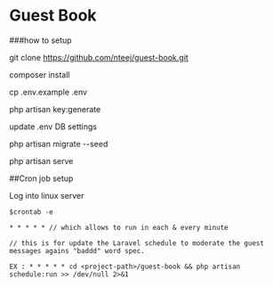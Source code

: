 

# Guest Book

###how to setup

git clone https://github.com/nteej/guest-book.git

composer install

cp .env.example .env

php artisan key:generate

update .env DB settings

php artisan migrate --seed

php artisan serve

##Cron job setup

Log into linux server

```
$crontab -e

* * * * * // which allows to run in each & every minute

// this is for update the Laravel schedule to moderate the guest messages agains "baddd" word spec.

EX : * * * * * cd <project-path>/guest-book && php artisan schedule:run >> /dev/null 2>&1
